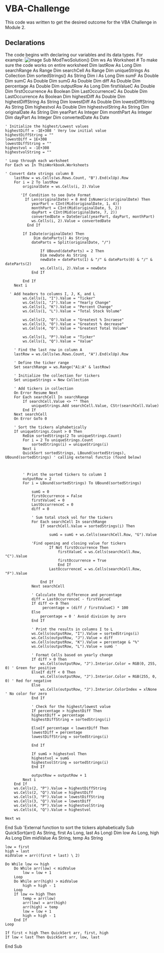 # VBA-Challenge
This code was written to get the desired outcome for the VBA Challenge in Module 2.
## Declarations
The code begins with declaring our variables and its data types. For example:
![image](https://github.com/user-attachments/assets/fd73bf59-a46d-4802-99de-20cab23a4c0c)
Sub ModTwoSolution()
    Dim ws As Worksheet # To make sure the code works on entire worksheet
    Dim lastRow As Long
    Dim searchRange As Range
    Dim searchCell As Range
    Dim uniqueStrings As Collection
    Dim sortedStrings() As String
    Dim i As Long
    Dim sumF As Double
    Dim sumC As Double
    Dim sumG As Double
    Dim diff As Double
    Dim percentage As Double
    Dim outputRow As Long
    Dim firstValueC As Double
    Dim firstOccurrence As Boolean
    Dim LastOccurrenceC As Double
    Dim LastOccurrence As Boolean
    Dim highestDiff As Double
    Dim highestDiffString As String
    Dim lowestDiff As Double
    Dim lowestDiffString As String
    Dim highestvol As Double
    Dim highestvolString As String
    Dim originalDate As String
    Dim yearPart As Integer
    Dim monthPart As Integer
    Dim dayPart As Integer
    Dim convertedDate As Date
    
    ' Initialize the highest/Lowest values
    highestDiff = -1E+308 ' Very low initial value
    highestDiffString = ""
    lowestDiff = 1E+308
    lowestDiffString = ""
    highestvol = -1E+308
    highestvolString = ""

    ' Loop through each worksheet
    For Each ws In ThisWorkbook.Worksheets
    
    ' Convert date strings column B
        lastRow = ws.Cells(ws.Rows.Count, "B").End(xlUp).Row
        For i = 2 To lastRow
            originalDate = ws.Cells(i, 2).Value
            
           'If Condition to see Date Format
             If Len(originalDate) = 8 And IsNumeric(originalDate) Then
                yearPart = CInt(Mid(originalDate, 1, 4))
                monthPart = CInt(Mid(originalDate, 5, 2))
                dayPart = CInt(Mid(originalDate, 7, 2))
                convertedDate = DateSerial(yearPart, dayPart, monthPart)
                ws.Cells(i, 2).Value = convertedDate
              End If
              
            If IsDate(originalDate) Then
                 Dim dateParts() As String
                dateParts = Split(originalDate, "/")
               
                    If UBound(dateParts) = 2 Then
                    Dim newDate As String
                    newDate = dateParts(1) & "/" & dateParts(0) & "/" & dateParts(2)
                    ws.Cells(i, 2).Value = newDate
                End If
                
            End If
        Next i
    
      ' Add headers to columns I, J, K, and L
            ws.Cells(1, "I").Value = "Ticker"
            ws.Cells(1, "J").Value = "Yearly Change"
            ws.Cells(1, "K").Value = "Percent Change"
            ws.Cells(1, "L").Value = "Total Stock Volume"
            
            ws.Cells(2, "O").Value = "Greatest % Incraese"
            ws.Cells(3, "O").Value = "Greatest % decrease"
            ws.Cells(4, "O").Value = "Greatest Total Volume"
            
            ws.Cells(1, "P").Value = "Ticker"
            ws.Cells(1, "Q").Value = "Value"
            
        ' Find the last row in column A
        lastRow = ws.Cells(ws.Rows.Count, "A").End(xlUp).Row

        ' Define the ticker range
        Set searchRange = ws.Range("A1:A" & lastRow)

        ' Initialize the collection for tickers
        Set uniqueStrings = New Collection

        ' Add tickers in collection
        On Error Resume Next
        For Each searchCell In searchRange
            If searchCell.Value <> "" Then
                uniqueStrings.Add searchCell.Value, CStr(searchCell.Value)
            End If
        Next searchCell
        On Error GoTo 0

        ' Sort the tickers alphabetically
        If uniqueStrings.Count > 0 Then
            ReDim sortedStrings(2 To uniqueStrings.Count)
            For i = 2 To uniqueStrings.Count
                sortedStrings(i) = uniqueStrings(i)
            Next i
            QuickSort sortedStrings, LBound(sortedStrings), UBound(sortedStrings) ' calling external functio (found below)
            


            ' Print the sorted tickers to column I
            outputRow = 2
            For i = LBound(sortedStrings) To UBound(sortedStrings)
  
                sumG = 0
                firstOccurrence = False
                firstValueC = 0
                LastOccurrenceC = 0
                diff = 0
                
                ' Sum total stock vol for the tickers
                For Each searchCell In searchRange
                    If searchCell.Value = sortedStrings(i) Then
                        
                        sumG = sumG + ws.Cells(searchCell.Row, "G").Value
                        
                'Find opening and closing value for tickers
                        If Not firstOccurrence Then
                            firstValueC = ws.Cells(searchCell.Row, "C").Value
                            firstOccurrence = True
                            End If
                        LastOccurrenceC = ws.Cells(searchCell.Row, "F").Value
                            
                    End If
                Next searchCell

                ' Calculate the difference and percentage
                diff = LastOccurrenceC - firstValueC
                If diff <> 0 Then
                     percentage = (diff / firstValueC) * 100
                Else
                    percentage = 0 ' Avoid division by zero
                End If

                ' Print the results in columns I to L
                ws.Cells(outputRow, "I").Value = sortedStrings(i)
                ws.Cells(outputRow, "J").Value = diff
                ws.Cells(outputRow, "K").Value = percentage & "%"
                ws.Cells(outputRow, "L").Value = sumG '

                ' Format Cells based on yearly change
                If diff > 0 Then
                    ws.Cells(outputRow, "J").Interior.Color = RGB(0, 255, 0) ' Green for positive
                ElseIf diff < 0 Then
                    ws.Cells(outputRow, "J").Interior.Color = RGB(255, 0, 0) ' Red for negative
                Else
                    ws.Cells(outputRow, "J").Interior.ColorIndex = xlNone ' No color for zero
                End If
                
                ' Check for the highest/lowest value
                If percentage > highestDiff Then
                highestDiff = percentage
                highestDiffString = sortedStrings(i)
                
                ElseIf percentage < lowestDiff Then
                lowestDiff = percentage
                lowestDiffString = sortedStrings(i)
                
                End If
                
                If sumG > highestvol Then
                highestvol = sumG
                highestvolString = sortedStrings(i)
                End If

                outputRow = outputRow + 1
            Next i
        End If
        ws.Cells(2, "P").Value = highestDiffString
        ws.Cells(2, "Q").Value = highestDiff
        ws.Cells(3, "P").Value = lowestDiffString
        ws.Cells(3, "Q").Value = lowestDiff
        ws.Cells(4, "P").Value = highestvolString
        ws.Cells(4, "Q").Value = highestvol
    
    Next ws
    

End Sub
'External function to sort the tickers alphabetically
Sub QuickSort(arr() As String, first As Long, last As Long)
    Dim low As Long, high As Long
    Dim midValue As String, temp As String

    low = first
    high = last
    midValue = arr((first + last) \ 2)

    Do While low <= high
        Do While arr(low) < midValue
            low = low + 1
        Loop
        Do While arr(high) > midValue
            high = high - 1
        Loop
        If low <= high Then
            temp = arr(low)
            arr(low) = arr(high)
            arr(high) = temp
            low = low + 1
            high = high - 1
        End If
    Loop

    If first < high Then QuickSort arr, first, high
    If low < last Then QuickSort arr, low, last
End Sub


